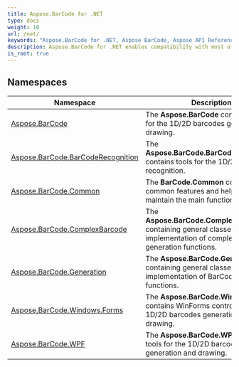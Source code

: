 ```yaml
---
title: Aspose.BarCode for .NET
type: docs
weight: 10
url: /net/
keywords: "Aspose.BarCode for .NET, Aspose BarCode, Aspose API Reference."
description: Aspose.BarCode for .NET enables compatibility with most of the existing barcode standards and specifications.
is_root: true
---
```

## Namespaces

| Namespace | Description |
| --- | --- |
| [Aspose.BarCode](./aspose.barcode/) | The **Aspose.BarCode** contains tools for the 1D/2D barcodes generation and drawing. |
| [Aspose.BarCode.BarCodeRecognition](./aspose.barcode.barcoderecognition/) | The **Aspose.BarCode.BarCodeRecognition** contains tools for the 1D/2D barcodes recognition. |
| [Aspose.BarCode.Common](./aspose.barcode.common/) | The **BarCode.Common** contains common features and helper tools to maintain the main functionality. |
| [Aspose.BarCode.ComplexBarcode](./aspose.barcode.complexbarcode/) | The **Aspose.BarCode.ComplexBarcode** containing general classes for the implementation of complex BarCode generation functions. |
| [Aspose.BarCode.Generation](./aspose.barcode.generation/) | The **Aspose.BarCode.Generation** containing general classes for the implementation of BarCode generation functions. |
| [Aspose.BarCode.Windows.Forms](./aspose.barcode.windows.forms/) | The **Aspose.BarCode.Windows.Forms** contains WinForms controls for the 1D/2D barcodes generation and drawing. |
| [Aspose.BarCode.WPF](./aspose.barcode.wpf/) | The **Aspose.BarCode.WPF** contains tools for the 1D/2D barcodes generation and drawing. |


